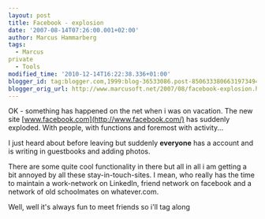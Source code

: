 ```yaml
---
layout: post
title: Facebook - explosion
date: '2007-08-14T07:26:00.001+02:00'
author: Marcus Hammarberg
tags:
  - Marcus
private
  - Tools
modified_time: '2010-12-14T16:22:38.336+01:00'
blogger_id: tag:blogger.com,1999:blog-36533086.post-8506333806631973494
blogger_orig_url: http://www.marcusoft.net/2007/08/facebook-explosion.html
---
```


OK -
something has happened on the net when i was on
vacation. The new site [www.facebook.com](http://www.facebook.com/) has
suddenly exploded. With people, with functions and foremost with
activity...

I just heard about before leaving but
suddenly **everyone** has a account and is writing in guestbooks and
adding photos.

There are some quite cool functionality in there but all in all i am
getting a bit annoyed by all these stay-in-touch-sites. I mean, who
really has the time to maintain a work-network on <span
id="SPELLING_ERROR_2" class="blsp-spelling-error">LinkedIn,
friend network on facebook and a network of old
schoolmates on whatever.com.

Well, well it's always fun to meet friends so <span
id="SPELLING_ERROR_4" class="blsp-spelling-error">i'll tag along

